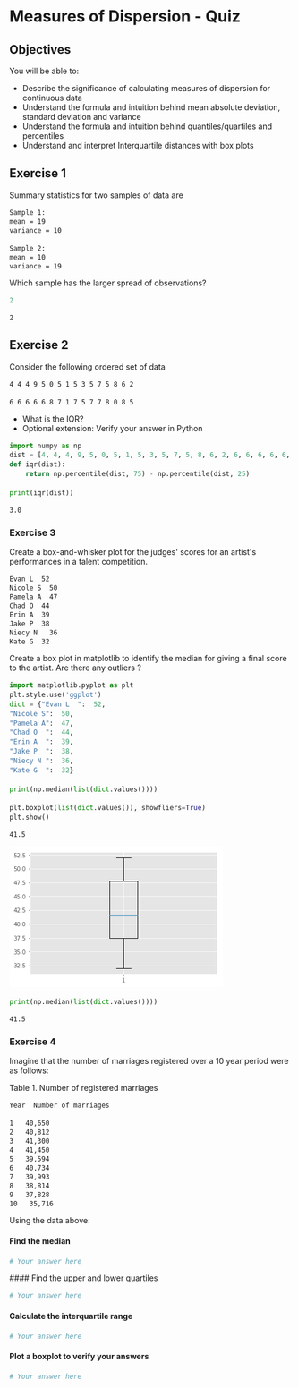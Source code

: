 
# Measures of Dispersion - Quiz

## Objectives
You will be able to:
* Describe the significance of calculating measures of dispersion for continuous data
* Understand the formula and intuition behind mean absolute deviation, standard deviation and variance
* Understand the formula and intuition behind quantiles/quartiles and percentiles
* Understand and interpret Interquartile distances with box plots

## Exercise 1
Summary statistics for two samples of data are
```
Sample 1:	
mean = 19 
variance = 10

Sample 2:	
mean = 10
variance = 19
```
Which sample has the larger spread of observations?


```python
2
```




    2



## Exercise 2
Consider the following ordered set of data
```
4 4 4 9 5 0 5 1 5 3 5 7 5 8 6 2

6 6 6 6 6 8 7 1 7 5 7 7 8 0 8 5
```

* What is the IQR? 
* Optional extension: Verify your answer in Python 


```python
import numpy as np
dist = [4, 4, 4, 9, 5, 0, 5, 1, 5, 3, 5, 7, 5, 8, 6, 2, 6, 6, 6, 6, 6, 8, 7, 1, 7, 5, 7, 7, 8, 0, 8, 5]
def iqr(dist):
    return np.percentile(dist, 75) - np.percentile(dist, 25)

print(iqr(dist))

```

    3.0


### Exercise 3
Create a box-and-whisker plot for the judges' scores for an artist's performances in a talent competition.

```
Evan L	52
Nicole S  50
Pamela A  47
Chad O	44
Erin A	39
Jake P	38
Niecy N   36
Kate G	32
```
Create a box plot in matplotlib to identify the median for giving a final score to the artist. Are there any outliers ?


```python
import matplotlib.pyplot as plt
plt.style.use('ggplot')
dict = {"Evan L  ":  52,
"Nicole S":  50,
"Pamela A":  47,
"Chad O  ":  44,
"Erin A  ":  39,
"Jake P  ":  38,
"Niecy N ":  36,
"Kate G  ":  32}

print(np.median(list(dict.values())))

plt.boxplot(list(dict.values()), showfliers=True)
plt.show()
```

    41.5



![png](index_files/index_6_1.png)



```python
print(np.median(list(dict.values())))

```

    41.5


### Exercise 4
Imagine that the number of marriages registered over a 10 year period were as follows:

Table 1.  Number of registered marriages
```
Year  Number of marriages

1	40,650
2	40,812
3	41,300
4	41,450
5	39,594
6	40,734
7	39,993
8	38,814
9	37,828
10   35,716
```
Using the data above:

####  Find the median 


```python
# Your answer here 
```

#### Find the upper and lower quartiles


```python
# Your answer here 
```

#### Calculate the interquartile range



```python
# Your answer here 
```

#### Plot a boxplot to verify your answers


```python
# Your answer here 
```
